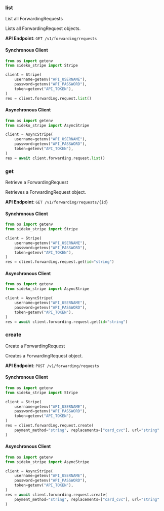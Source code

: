 
### list <a name="list"></a>
List all ForwardingRequests

<p>Lists all ForwardingRequest objects.</p>

**API Endpoint**: `GET /v1/forwarding/requests`

#### Synchronous Client

```python
from os import getenv
from sideko_stripe import Stripe

client = Stripe(
    username=getenv("API_USERNAME"),
    password=getenv("API_PASSWORD"),
    token=getenv("API_TOKEN"),
)
res = client.forwarding.request.list()
```

#### Asynchronous Client

```python
from os import getenv
from sideko_stripe import AsyncStripe

client = AsyncStripe(
    username=getenv("API_USERNAME"),
    password=getenv("API_PASSWORD"),
    token=getenv("API_TOKEN"),
)
res = await client.forwarding.request.list()
```

### get <a name="get"></a>
Retrieve a ForwardingRequest

<p>Retrieves a ForwardingRequest object.</p>

**API Endpoint**: `GET /v1/forwarding/requests/{id}`

#### Synchronous Client

```python
from os import getenv
from sideko_stripe import Stripe

client = Stripe(
    username=getenv("API_USERNAME"),
    password=getenv("API_PASSWORD"),
    token=getenv("API_TOKEN"),
)
res = client.forwarding.request.get(id="string")
```

#### Asynchronous Client

```python
from os import getenv
from sideko_stripe import AsyncStripe

client = AsyncStripe(
    username=getenv("API_USERNAME"),
    password=getenv("API_PASSWORD"),
    token=getenv("API_TOKEN"),
)
res = await client.forwarding.request.get(id="string")
```

### create <a name="create"></a>
Create a ForwardingRequest

<p>Creates a ForwardingRequest object.</p>

**API Endpoint**: `POST /v1/forwarding/requests`

#### Synchronous Client

```python
from os import getenv
from sideko_stripe import Stripe

client = Stripe(
    username=getenv("API_USERNAME"),
    password=getenv("API_PASSWORD"),
    token=getenv("API_TOKEN"),
)
res = client.forwarding.request.create(
    payment_method="string", replacements=["card_cvc"], url="string"
)
```

#### Asynchronous Client

```python
from os import getenv
from sideko_stripe import AsyncStripe

client = AsyncStripe(
    username=getenv("API_USERNAME"),
    password=getenv("API_PASSWORD"),
    token=getenv("API_TOKEN"),
)
res = await client.forwarding.request.create(
    payment_method="string", replacements=["card_cvc"], url="string"
)
```

